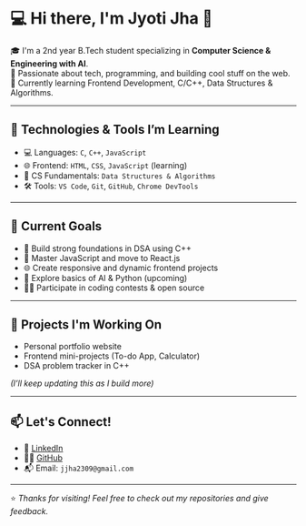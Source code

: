 # 💻 Hi there, I'm Jyoti Jha 👋

🎓 I'm a 2nd year B.Tech student specializing in **Computer Science & Engineering with AI**.  
🧠 Passionate about tech, programming, and building cool stuff on the web.  
🚀 Currently learning Frontend Development, C/C++, Data Structures & Algorithms.

---

## 🔧 Technologies & Tools I’m Learning

- 💻 Languages: `C`, `C++`, `JavaScript`
- 🌐 Frontend: `HTML`, `CSS`, `JavaScript` (learning)
- 🧠 CS Fundamentals: `Data Structures & Algorithms`
- 🛠️ Tools: `VS Code`, `Git`, `GitHub`, `Chrome DevTools`

---

## 🌱 Current Goals

- 🚀 Build strong foundations in DSA using C++
- 🧩 Master JavaScript and move to React.js
- 🌐 Create responsive and dynamic frontend projects
- 🤖 Explore basics of AI & Python (upcoming)
- 👨‍💻 Participate in coding contests & open source

---

## 📌 Projects I'm Working On

- Personal portfolio website
- Frontend mini-projects (To-do App, Calculator)
- DSA problem tracker in C++

*(I’ll keep updating this as I build more)*

---

## 📫 Let's Connect!

- 💼 [LinkedIn](https://www.linkedin.com/in/jyoti-jha-994a9b2b9)
- 🧑‍💻 [GitHub](https://github.com/JyotiJha07) 
- 📬 Email: `jjha2309@gmail.com`

---

⭐ *Thanks for visiting! Feel free to check out my repositories and give feedback.*


